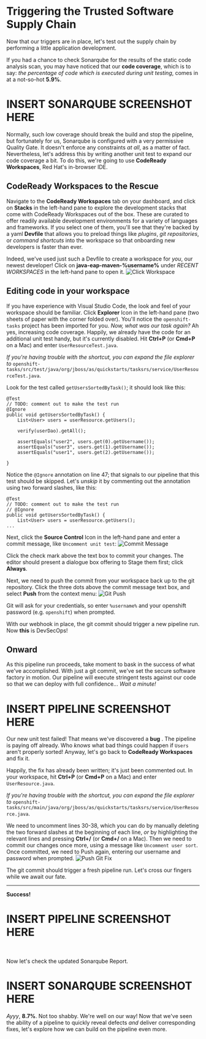 # Triggering the Trusted Software Supply Chain
Now that our triggers are in place, let's test out the supply chain by performing a little application development.

If you had a chance to check Sonarqube for the results of the static code analysis scan, you may have noticed that our **code coverage**, which is to say: *the percentage of code which is executed during unit testing*, comes in at a not-so-hot **5.9%**. 

# INSERT SONARQUBE SCREENSHOT HERE

Normally, such low coverage should break the build and stop the pipeline, but fortunately for us, Sonarqube is configured with a very permissive Quality Gate. It doesn't enforce any constraints *at all*, as a matter of fact. Nevertheless, let's address this by writing another unit test to expand our code coverage a bit. To do this, we're going to use **CodeReady Workspaces**, Red Hat's in-browser IDE.

## CodeReady Workspaces to the Rescue
Navigate to the **CodeReady Workspaces** tab on your dashboard, and click on **Stacks** in the left-hand pane to explore the development stacks that come with CodeReady Workspaces out of the box. These are curated to offer readily available development environments for a variety of languages and frameworks. If you select one of them, you'll see that they're backed by a yaml **Devfile** that allows you to preload things like *plugins*, *git repositories*, or *command shortcuts* into the workspace so that onboarding new developers is faster than ever.

Indeed, we've used just such a Devfile to create a workspace for *you*, our newest developer! Click on **java-eap-maven-%username%** under *RECENT WORKSPACES* in the left-hand pane to open it.
![Click Workspace](images/click_workspace.png)

## Editing code in your workspace
If you have experience with Visual Studio Code, the look and feel of your workspace should be familiar. Click **Explorer** Icon in the left-hand pane (two sheets of paper with the corner folded over). You'll notice the `openshift-tasks` project has been imported for you. *Now, what was our task again?* Ah yes, increasing code coverage. Happily, we already have the code for an additional unit test handy, but it's currently disabled. Hit **Ctrl+P** (or **Cmd+P** on a Mac) and enter `UserResourceTest.java`. 

*If you're having trouble with the shortcut, you can expand the file explorer to* `openshift-tasks/src/test/java/org/jboss/as/quickstarts/tasksrs/service/UserResourceTest.java`.

Look for the test called `getUsersSortedByTask()`; it should look like this:
```
@Test
// TODO: comment out to make the test run
@Ignore
public void getUsersSortedByTask() {
    List<User> users = userResource.getUsers();

    verify(userDao).getAll();

    assertEquals("user2", users.get(0).getUsername());
    assertEquals("user3", users.get(1).getUsername());
    assertEquals("user1", users.get(2).getUsername());

}
```

Notice the `@Ignore` annotation on line 47; that signals to our pipeline that this test should be skipped. Let's *unskip* it by commenting out the annotation using two forward slashes, like this:
```
@Test
// TODO: comment out to make the test run
// @Ignore
public void getUsersSortedByTask() {
    List<User> users = userResource.getUsers();
...
```

Next, click the **Source Control** Icon in the left-hand pane and enter a commit message, like `Uncomment unit test`:
![Commit Message](images/commit_message.png)

Click the check mark above the text box to commit your changes. The editor should present a dialogue box offering to Stage them first; click **Always**.

Next, we need to push the commit from your workspace back up to the git repository. Click the three dots above the commit message text box, and select **Push** from the context menu:
![Git Push](images/git_push.png)

Git will ask for your credentials, so enter `%username%` and your openshift password (e.g. `openshift`) when prompted.

With our webhook in place, the git commit should trigger a new pipeline run. Now **this** is DevSecOps!

## Onward
As this pipeline run proceeds, take moment to bask in the success of what we've accomplished. With just a git commit, we've set the secure software factory in motion. Our pipeline will execute stringent tests against our code so that we can deploy with full confidence... *Wait a minute!*


# INSERT PIPELINE SCREENSHOT HERE


Our new unit test failed! That means we've discovered a **bug** <i class="fa fa-bug"></i>. The pipeline is paying off already. Who *knows* what bad things could happen if `Users` aren't properly sorted! Anyway, let's go back to **CodeReady Workspaces** and fix it.

Happily, the fix has already been written; it's just been commented out. In your workspace, hit **Ctrl+P** (or **Cmd+P** on a Mac) and enter `UserResource.java`. 

*If you're having trouble with the shortcut, you can expand the file explorer to* `openshift-tasks/src/main/java/org/jboss/as/quickstarts/tasksrs/service/UserResource.java`.

We need to uncomment lines 30-38, which you can do by manually deleting the two forward slashes at the beginning of each line, *or* by highlighting the relevant lines and pressing **Ctrl+/** (or **Cmd+/** on a Mac). Then we need to commit our changes once more, using a message like `Uncomment user sort`. Once committed, we need to Push again, entering our username and password when prompted.
![Push Git Fix](images/push_git_fix.png)

The git commit should trigger a fresh pipeline run. Let's cross our fingers while we await our fate.

***

**Success!**

# INSERT PIPELINE SCREENSHOT HERE

<br>

Now let's check the updated Sonarqube Report.

# INSERT SONARQUBE SCREENSHOT HERE

*Ayyy*, **8.7%**. Not too shabby. We're well on our way! Now that we've seen the ability of a pipeline to quickly reveal defects *and* deliver corresponding fixes, let's explore how we can build on the pipeline even more.
